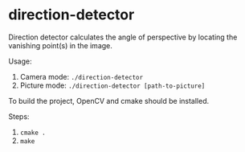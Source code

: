 # direction-detector

Direction detector calculates the angle of perspective by locating the vanishing point(s) in the image.

Usage:

1. Camera mode: `./direction-detector`
2. Picture mode: `./direction-detector [path-to-picture]`

To build the project, OpenCV and cmake should be installed.

Steps:

1. `cmake .`
2. `make`